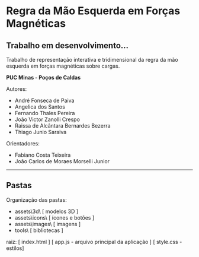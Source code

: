 # Regra da Mão Esquerda em Forças Magnéticas
## Trabalho em desenvolvimento...

Trabalho de representação interativa e tridimensional da regra da mão esquerda em forças magnéticas sobre cargas.

**PUC Minas - Poços de Caldas**

Autores:
- André Fonseca de Paiva
- Angelica dos Santos
- Fernando Thales Pereira
- João Victor Zanolli Crespo
- Raissa de Alcântara Bernardes Bezerra
- Thiago Junio Saraiva

Orientadores:
- Fabiano Costa Teixeira
- João Carlos de Moraes Morselli Junior

------------

## Pastas

Organização das pastas:

- assets\3d\ [ modelos 3D ]
- assets\icons\ [ ícones e botões ]
- assets\images\ [ imagens ]
- tools\ [ bibliotecas ]

raiz:
[ index.html ]
[ app.js - arquivo principal da aplicação ]
[ style.css - estilos]